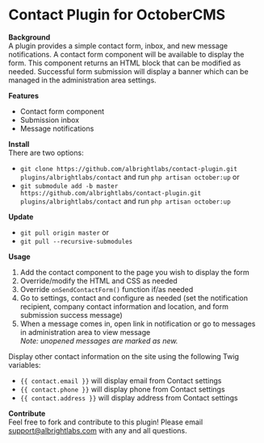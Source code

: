# Contact Plugin for OctoberCMS

**Background**  
A plugin provides a simple contact form, inbox, and new message notifications. A contact form component will be available to display the form. This component returns an HTML block that can be modified as needed. Successful form submission will display a banner which can be managed in the administration area settings.  

**Features**  
- Contact form component
- Submission inbox
- Message notifications

**Install**  
There are two options:
- `git clone https://github.com/albrightlabs/contact-plugin.git plugins/albrightlabs/contact` and run `php artisan october:up` or
- `git submodule add -b master https://github.com/albrightlabs/contact-plugin.git plugins/albrightlabs/contact` and run `php artisan october:up`

**Update**  
- `git pull origin master` or
- `git pull --recursive-submodules`

**Usage**  
1. Add the contact component to the page you wish to display the form
2. Override/modify the HTML and CSS as needed
3. Override `onSendContactForm()` function if/as needed
4. Go to settings, contact and configure as needed (set the notification recipient, company contact information and location, and form submission success message)
5. When a message comes in, open link in notification or go to messages in administration area to view message  
*Note: unopened messages are marked as new.*  

Display other contact information on the site using the following Twig variables:
* `{{ contact.email }}` will display email from Contact settings
* `{{ contact.phone }}` will display phone from Contact settings
* `{{ contact.address }}` will display address from Contact settings

**Contribute**  
Feel free to fork and contribute to this plugin! Please email support@albrightlabs.com with any and all questions.
